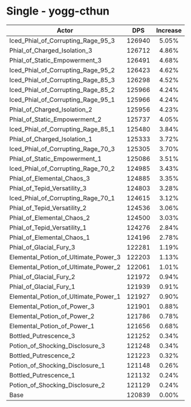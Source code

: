 # Single - yogg-cthun
| Actor | DPS | Increase |
|---|:---:|:---:|
|Iced_Phial_of_Corrupting_Rage_95_3|126940|5.05%|
|Phial_of_Charged_Isolation_3|126712|4.86%|
|Phial_of_Static_Empowerment_3|126491|4.68%|
|Iced_Phial_of_Corrupting_Rage_95_2|126423|4.62%|
|Iced_Phial_of_Corrupting_Rage_85_3|126298|4.52%|
|Iced_Phial_of_Corrupting_Rage_85_2|125966|4.24%|
|Iced_Phial_of_Corrupting_Rage_95_1|125966|4.24%|
|Phial_of_Charged_Isolation_2|125956|4.23%|
|Phial_of_Static_Empowerment_2|125737|4.05%|
|Iced_Phial_of_Corrupting_Rage_85_1|125480|3.84%|
|Phial_of_Charged_Isolation_1|125333|3.72%|
|Iced_Phial_of_Corrupting_Rage_70_3|125305|3.70%|
|Phial_of_Static_Empowerment_1|125086|3.51%|
|Iced_Phial_of_Corrupting_Rage_70_2|124985|3.43%|
|Phial_of_Elemental_Chaos_3|124885|3.35%|
|Phial_of_Tepid_Versatility_3|124803|3.28%|
|Iced_Phial_of_Corrupting_Rage_70_1|124615|3.12%|
|Phial_of_Tepid_Versatility_2|124536|3.06%|
|Phial_of_Elemental_Chaos_2|124500|3.03%|
|Phial_of_Tepid_Versatility_1|124276|2.84%|
|Phial_of_Elemental_Chaos_1|124196|2.78%|
|Phial_of_Glacial_Fury_3|122281|1.19%|
|Elemental_Potion_of_Ultimate_Power_3|122203|1.13%|
|Elemental_Potion_of_Ultimate_Power_2|122061|1.01%|
|Phial_of_Glacial_Fury_2|121972|0.94%|
|Phial_of_Glacial_Fury_1|121939|0.91%|
|Elemental_Potion_of_Ultimate_Power_1|121927|0.90%|
|Elemental_Potion_of_Power_3|121901|0.88%|
|Elemental_Potion_of_Power_2|121786|0.78%|
|Elemental_Potion_of_Power_1|121656|0.68%|
|Bottled_Putrescence_3|121252|0.34%|
|Potion_of_Shocking_Disclosure_3|121248|0.34%|
|Bottled_Putrescence_2|121223|0.32%|
|Potion_of_Shocking_Disclosure_1|121148|0.26%|
|Bottled_Putrescence_1|121132|0.24%|
|Potion_of_Shocking_Disclosure_2|121129|0.24%|
|Base|120839|0.00%|
